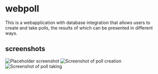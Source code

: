 <!--
               _                 _ _ 
              | |               | | |
 __      _____| |__  _ __   ___ | | |
 \ \ /\ / / _ \ '_ \| '_ \ / _ \| | |
  \ V  V /  __/ |_) | |_) | (_) | | |
   \_/\_/ \___|_.__/| .__/ \___/|_|_|
                    | |              
                    |_|              
-->

# webpoll
This is a webapplication with database integration that allows users to create
and take polls, the results of which can be presented in different ways.

## screenshots
![Placeholder screenshot](https://github.com/erikns/webpoll/Screenshot.png)
![Screenshot of poll creation](placeholderlink)
![Screenshot of poll taking](placeholderlink)

